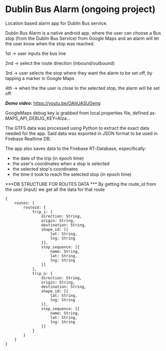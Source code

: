 # Dublin Bus Alarm (ongoing project)

Location based alarm app for Dublin Bus service.

Dublin Bus Alarm is a native android app, where the user can choose a Bus stop (from the Dublin Bus Service) from Google Maps and an alarm will let the user know when the stop was reached.

1st -> user inputs the bus line

2nd -> select the route direction (inbound/outbound)

3rd -> user selects the stop where they want the alarm to be set off, by tapping a marker in Google Maps

4th -> when the the user is close to the selected stop, the alarm will be set off.

***Demo video:*** https://youtu.be/OAhUASUGeng

GoogleMaps debug key is grabbed from local.properties file, defined as:
MAPS_API_DEBUG_KEY=AIza...

The GTFS data was processed using Python to extract the exact data needed for the app. Said data was exported in JSON format to be used in Firebase Realtime DB.

The app also saves data to the Firebase RT-Database, especifically:
- the date of the trip (in epoch time)
- the user's coordinates when a stop is selected
- the selected stop's coordinates
- the time it took to reach the selected stop (in epoch time)

***DB STRUCTURE FOR ROUTES DATA ***
By getting the route_id from the user (input) we get all the data for that route
```
{
    routes: {
        routeid: {
            trip_i: {
                direction: String,
                origin: String,
                destination: String,
                shape_id: [{
                    lat: String,
                    lng: String
                }],
                stop_sequence: [{
                    name: String,
                    lat: String,
                    lng: String
                }]
            },
            trip_o: {
                direction: String,
                origin: String,
                destination: String,
                shape_id: [{
                    lat: String,
                    lng: String
                }],
                stop_sequence: [{
                    name: String,
                    lat: String,
                    lng: String
                }]
            }
        }
    }
}
```